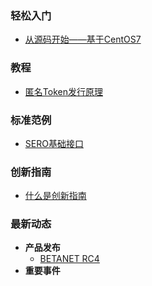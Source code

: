 ### 轻松入门

- [从源码开始——基于CentOS7](Example/sero-basic-interface)

### 教程

- [匿名Token发行原理](Tutorial/principle-of-anonymous-token.md)

### 标准范例

- [SERO基础接口](Example/sero-basic-interface.md)

### 创新指南

- [什么是创新指南](Innovation/what-is-innovation-guide.md)

### 最新动态

- **产品发布**
  - [BETANET RC4](News/Publish/SERO-BETANET-RC4(v0.3.0-beta.4).md)
- **重要事件**

